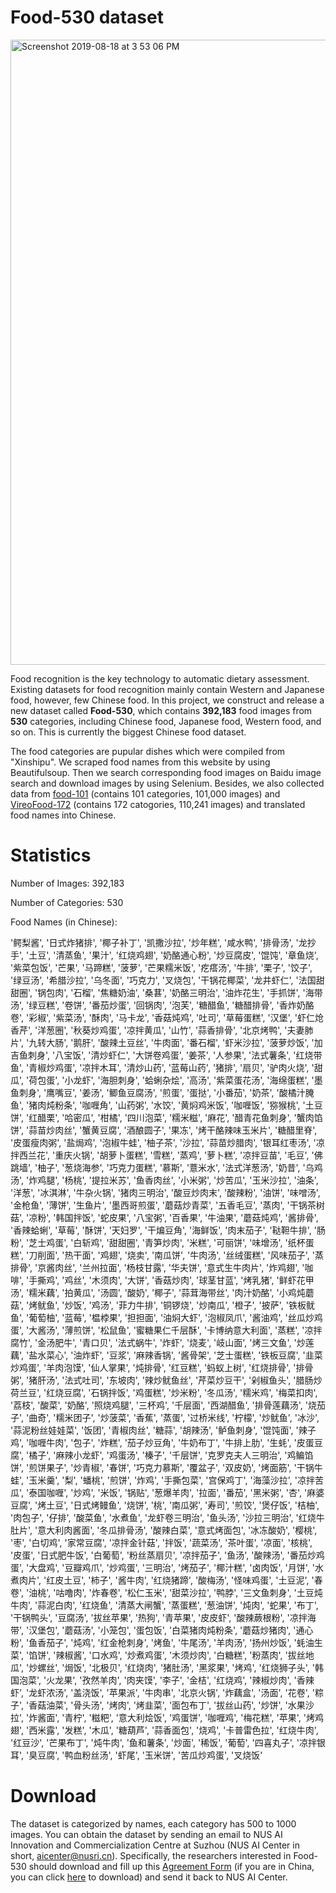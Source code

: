 # Food-530 dataset

<img width="1000" alt="Screenshot 2019-08-18 at 3 53 06 PM" src="https://user-images.githubusercontent.com/35621763/63221793-bbd27100-c1d0-11e9-84df-b6916c9cca4e.png">

Food recognition is the key technology to automatic dietary assessment. Existing datasets for food recognition mainly contain Western and Japanese food, however, few Chinese food. In this project, we construct and release a new dataset called **Food-530**, which contains **392,183** food images from **530** categories, including Chinese food, Japanese food, Western food, and so on. This is currently the biggest Chinese food dataset.

The food categories are pupular dishes which were compiled from "Xinshipu". We scraped food names from this website by using Beautifulsoup. Then we search corresponding food images on Baidu image search and download images by using Selenium. Besides, we also collected data from [food-101](https://www.kaggle.com/kmader/food41) (contains 101 categories, 101,000 images) and [VireoFood-172](http://vireo.cs.cityu.edu.hk/VireoFood172/) (contains 172 catogories, 110,241 images) and translated food names into Chinese.



# Statistics
Number of Images: 392,183 

Number of Categories: 530

Food Names (in Chinese): 

'鳄梨酱', '日式炸猪排', '椰子补丁', '凯撒沙拉', '炒年糕', '咸水鸭', '排骨汤', '龙抄手', '土豆', '清蒸鱼', '果汁', '红烧鸡翅', '奶酪通心粉', '炒豆腐皮', '馄饨', '章鱼烧', '紫菜包饭', '芒果', '马蹄糕', '菠萝', '芒果糯米饭', '疙瘩汤', '牛排', '栗子', '饺子', '绿豆汤', '希腊沙拉', '乌冬面', '巧克力', '叉烧包', '干锅花椰菜', '龙井虾仁', '法国甜甜圈', '锅包肉', '石榴', '焦糖奶油', '桑葚', '奶酪三明治', '油炸花生', '手抓饼', '海带汤', '绿豆糕', '卷饼', '番茄炒蛋', '回锅肉', '泡芙', '糖醋鱼', '糖醋排骨', '香炸奶酪卷', '彩椒', '紫菜汤', '酥肉', '马卡龙', '香菇炖鸡', '吐司', '草莓蛋糕', '汉堡', '虾仁炝香芹', '洋葱圈', '秋葵炒鸡蛋', '凉拌黄瓜', '山竹', '蒜香排骨', '北京烤鸭', '夫妻肺片', '九转大肠', '鹅肝', '酸辣土豆丝', '牛肉面', '番石榴', '虾米沙拉', '菠萝炒饭', '加吉鱼刺身', '八宝饭', '清炒虾仁', '大饼卷鸡蛋', '姜茶', '人参果', '法式薯条', '红烧带鱼', '青椒炒鸡蛋', '凉拌木耳', '清炒山药', '蓝莓山药', '猪排', '扇贝', '驴肉火烧', '甜瓜', '荷包蛋', '小龙虾', '海胆刺身', '蛤蜊杂烩', '高汤', '紫菜蛋花汤', '海绵蛋糕', '墨鱼刺身', '鹰嘴豆', '姜汤', '鲫鱼豆腐汤', '煎蛋', '蛋挞', '小番茄', '奶茶', '酸橘汁腌鱼', '猪肉炖粉条', '咖喱角', '山药粥', '水饺', '黄焖鸡米饭', '咖喱饭', '猕猴桃', '土豆饼', '红醋栗', '哈密瓜', '柑橘', '四川泡菜', '糯米糍', '麻花', '醋青花鱼刺身', '蟹肉馅饼', '蒜苗炒肉丝', '蟹黄豆腐', '酒酿圆子', '果冻', '烤干酪辣味玉米片', '糖醋里脊', '皮蛋瘦肉粥', '盐焗鸡', '泡椒牛蛙', '柚子茶', '沙拉', '蒜苗炒腊肉', '银耳红枣汤', '凉拌西兰花', '重庆火锅', '胡萝卜蛋糕', '雪糕', '蒸鸡', '萝卜糕', '凉拌豆苗', '毛豆', '佛跳墙', '柚子', '葱烧海参', '巧克力蛋糕', '慕斯', '薏米水', '法式洋葱汤', '奶昔', '乌鸡汤', '炸鸡腿', '杨桃', '提拉米苏', '鱼香肉丝', '小米粥', '炒苦瓜', '玉米沙拉', '油条', '洋葱', '冰淇淋', '牛杂火锅', '猪肉三明治', '酸豆炒肉末', '酸辣粉', '油饼', '味噌汤', '金枪鱼', '薄饼', '生鱼片', '墨西哥煎蛋', '蘑菇炒青菜', '五香毛豆', '蒸肉', '干锅茶树菇', '凉粉', '韩国拌饭', '蛇皮果', '八宝粥', '百香果', '牛油果', '蘑菇炖鸡', '酱排骨', '香辣蛤蜊', '草莓', '酥饼', '天妇罗', '干煸豆角', '海鲜饭', '肉末茄子', '鞑靼牛排', '肠粉', '芝士鸡蛋', '白斩鸡', '甜甜圈', '青笋炒肉', '米糕', '可丽饼', '味增汤', '纸杯蛋糕', '刀削面', '热干面', '鸡翅', '烧卖', '南瓜饼', '牛肉汤', '丝绒蛋糕', '风味茄子', '蒸排骨', '京酱肉丝', '兰州拉面', '杨枝甘露', '华夫饼', '意式生牛肉片', '炸鸡翅', '咖啡', '手撕鸡', '鸡丝', '木须肉', '大饼', '香菇炒肉', '球茎甘蓝', '烤乳猪', '鲜虾花甲汤', '糯米藕', '拍黄瓜', '汤圆', '酸奶', '椰子', '蒜茸海带丝', '肉汁奶酪', '小鸡炖蘑菇', '烤鱿鱼', '炒饭', '鸡汤', '菲力牛排', '铜锣烧', '炒南瓜', '橙子', '披萨', '铁板鱿鱼', '葡萄柚', '蓝莓', '榅桲果', '担担面', '油焖大虾', '泡椒凤爪', '酱油鸡', '丝瓜炒鸡蛋', '大酱汤', '薄煎饼', '松鼠鱼', '蜜糖果仁千层酥', '卡博纳意大利面', '蒸糕', '凉拌腐竹', '金汤肥牛', '青口贝', '法式蜗牛', '炸虾', '烧麦', '岐山面', '烤三文鱼', '炒莲藕', '盐水菜心', '油炸虾', '豆浆', '麻辣香锅', '酱骨架', '芝士蛋糕', '铁板豆腐', '韭菜炒鸡蛋', '羊肉泡馍', '仙人掌果', '炖排骨', '红豆糕', '蚂蚁上树', '红烧排骨', '排骨粥', '猪肝汤', '法式吐司', '东坡肉', '辣炒鱿鱼丝', '芹菜炒豆干', '剁椒鱼头', '腊肠炒荷兰豆', '红烧豆腐', '石锅拌饭', '鸡蛋糕', '炒米粉', '冬瓜汤', '糯米鸡', '梅菜扣肉', '荔枝', '酸菜', '奶酪', '照烧鸡腿', '三杯鸡', '千层面', '西湖醋鱼', '排骨莲藕汤', '烧茄子', '曲奇', '糯米团子', '炒菠菜', '香蕉', '蒸蛋', '过桥米线', '柠檬', '炒鱿鱼', '冰沙', '蒜泥粉丝娃娃菜', '饭团', '青椒肉丝', '糖蒜', '胡辣汤', '鲈鱼刺身', '馄饨面', '辣子鸡', '咖喱牛肉', '包子', '炸糕', '茄子炒豆角', '牛奶布丁', '牛排上肋', '生蚝', '皮蛋豆腐', '橘子', '麻辣小龙虾', '鸡蛋汤', '榛子', '千层饼', '克罗克夫人三明治', '鸡鳊馅饼', '煎饼果子', '炒青椒', '春饼', '巧克力慕斯', '覆盆子', '双皮奶', '烤面筋', '干锅牛蛙', '玉米羹', '梨', '蟠桃', '煎饼', '炸鸡', '手撕包菜', '宫保鸡丁', '海藻沙拉', '凉拌苦瓜', '泰国咖喱', '炒鸡', '米饭', '锅贴', '葱爆羊肉', '拉面', '番茄', '黑米粥', '杏', '麻婆豆腐', '烤土豆', '日式烤鳗鱼', '烧饼', '桃', '南瓜粥', '寿司', '煎饺', '煲仔饭', '桔柚', '肉包子', '仔排', '酸菜鱼', '水煮鱼', '龙虾卷三明治', '鱼头汤', '沙拉三明治', '红烧牛肚片', '意大利肉酱面', '冬瓜排骨汤', '酸辣白菜', '意式烤面包', '冰冻酸奶', '樱桃', '枣', '白切鸡', '家常豆腐', '凉拌金针菇', '拌饭', '蔬菜汤', '茶叶蛋', '凉面', '核桃', '皮蛋', '日式肥牛饭', '白葡萄', '粉丝蒸扇贝', '凉拌茄子', '鱼汤', '酸辣汤', '番茄炒鸡蛋', '大盘鸡', '豆瓣鸡爪', '炒鸡蛋', '三明治', '烤茄子', '椰汁糕', '卤肉饭', '月饼', '水煮肉片', '红皮土豆', '柿子', '酱牛肉', '红烧猪蹄', '酸梅汤', '怪味鸡蛋', '土豆泥', '春卷', '油桃', '咕噜肉', '炸春卷', '松仁玉米', '甜菜沙拉', '鸭脖', '三文鱼刺身', '土豆炖牛肉', '蒜泥白肉', '红烧鱼', '清蒸大闸蟹', '蒸蛋糕', '葱油饼', '炖肉', '蛇果', '布丁', '干锅鸭头', '豆腐汤', '拔丝苹果', '热狗', '青苹果', '皮皮虾', '酸辣蕨根粉', '凉拌海带', '汉堡包', '蘑菇汤', '小笼包', '蛋包饭', '白菜猪肉炖粉条', '蘑菇炒猪肉', '通心粉', '鱼香茄子', '炖鸡', '红金枪刺身', '烤鱼', '牛尾汤', '羊肉汤', '扬州炒饭', '蚝油生菜', '馅饼', '辣椒酱', '口水鸡', '炒煮鸡蛋', '木须炒肉', '白糖糕', '粉蒸肉', '拔丝地瓜', '炒螺丝', '焗饭', '北极贝', '红烧肉', '猪肚汤', '黑浆果', '烤鸡', '红烧狮子头', '韩国泡菜', '火龙果', '孜然羊肉', '肉夹馍', '李子', '金桔', '红烧鸡', '辣椒炒肉', '香辣虾', '龙虾浓汤', '盖浇饭', '苹果派', '牛肉串', '北京火锅', '炸藕盒', '汤面', '花卷', '粽子', '香菇油菜', '骨头汤', '烤肉', '烤韭菜', '面包布丁', '拔丝山药', '炒饼', '水果沙拉', '炸酱面', '青柠', '糍粑', '意大利烩饭', '鸡蛋饼', '咖喱鸡', '梅花糕', '苹果', '烤鸡翅', '西米露', '发糕', '木瓜', '糖葫芦', '蒜香面包', '烧鸡', '卡普雷色拉', '红烧牛肉', '红豆沙', '芒果布丁', '炖牛肉', '鱼和薯条', '炒面', '稀饭', '葡萄', '四喜丸子', '凉拌银耳', '臭豆腐', '鸭血粉丝汤', '虾尾', '玉米饼', '苦瓜炒鸡蛋', '叉烧饭'




# Download
The dataset is categorized by names, each category has 500 to 1000 images. You can obtain the dataset by sending an email to NUS AI Innovation and Commercialization Centre at Suzhou (NUS AI Center in short, aicenter@nusri.cn). Specifically, the researchers interested in Food-530 should download and fill up this [Agreement Form](https://drive.google.com/file/d/1gNIp3uFtCwtFQnLW9xKvTzJ-uBk5wbkO/view?usp=sharing) (if you are in China, you can click [here](https://wenku.baidu.com/view/7204647c7d1cfad6195f312b3169a4517623e526) to download) and send it back to NUS AI Center.
